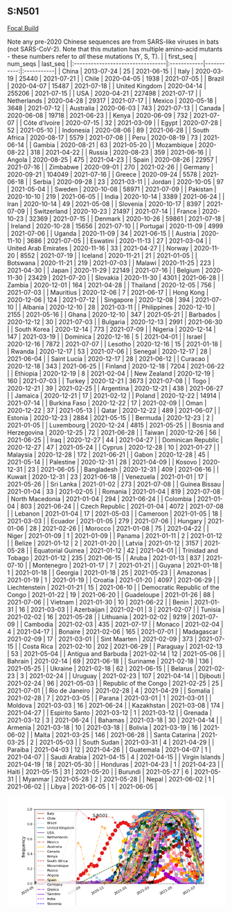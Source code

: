 

## S:N501
[Focal Build](https://nextstrain.org/groups/neherlab/ncov/S.N501)

Note any pre-2020 Chinese sequences are from SARS-like viruses in bats (not SARS-CoV-2).
Note that this mutation has multiple amino-acid mutants - these numbers refer to _all_ these mutations (Y, S, T).
|                                  | first_seq   |   num_seqs | last_seq   |
|:---------------------------------|:------------|-----------:|:-----------|
| China                            | 2013-07-24  |         25 | 2021-06-15 |
| Italy                            | 2020-03-19  |      25440 | 2021-07-21 |
| Chile                            | 2020-04-05  |       1938 | 2021-07-05 |
| Brazil                           | 2020-04-07  |      15487 | 2021-07-18 |
| United Kingdom                   | 2020-04-14  |     255206 | 2021-07-15 |
| USA                              | 2020-04-21  |     227498 | 2021-07-17 |
| Netherlands                      | 2020-04-28  |      29317 | 2021-07-17 |
| Mexico                           | 2020-05-18  |       3648 | 2021-07-12 |
| Australia                        | 2020-06-03  |        743 | 2021-07-13 |
| Canada                           | 2020-06-08  |      19718 | 2021-06-23 |
| Kenya                            | 2020-06-09  |        732 | 2021-07-07 |
| Côte d'Ivoire                    | 2020-07-15  |         32 | 2021-03-09 |
| Egypt                            | 2020-07-28  |         52 | 2021-05-10 |
| Indonesia                        | 2020-08-06  |         89 | 2021-06-28 |
| South Africa                     | 2020-08-17  |       5579 | 2021-07-08 |
| Peru                             | 2020-08-19  |         73 | 2021-06-14 |
| Gambia                           | 2020-08-21  |         63 | 2021-05-20 |
| Mozambique                       | 2020-08-22  |        318 | 2021-04-22 |
| Russia                           | 2020-08-23  |        359 | 2021-06-16 |
| Angola                           | 2020-08-25  |        475 | 2021-04-23 |
| Spain                            | 2020-08-26  |      22957 | 2021-07-16 |
| Zimbabwe                         | 2020-09-01  |        270 | 2021-02-26 |
| Germany                          | 2020-09-21  |     104049 | 2021-07-16 |
| Greece                           | 2020-09-24  |       5578 | 2021-06-18 |
| Serbia                           | 2020-09-28  |         23 | 2021-03-11 |
| Jordan                           | 2020-10-05  |         97 | 2021-05-04 |
| Sweden                           | 2020-10-08  |      58971 | 2021-07-09 |
| Pakistan                         | 2020-10-10  |        219 | 2021-06-05 |
| India                            | 2020-10-14  |       3389 | 2021-06-24 |
| Iran                             | 2020-10-14  |         49 | 2021-05-08 |
| Slovenia                         | 2020-10-17  |       8397 | 2021-07-09 |
| Switzerland                      | 2020-10-23  |      21497 | 2021-07-14 |
| France                           | 2020-10-23  |      32369 | 2021-07-15 |
| Denmark                          | 2020-10-26  |      59861 | 2021-07-18 |
| Ireland                          | 2020-10-28  |      15656 | 2021-07-10 |
| Portugal                         | 2020-11-09  |       4999 | 2021-07-06 |
| Uganda                           | 2020-11-09  |         34 | 2021-06-15 |
| Austria                          | 2020-11-10  |       3686 | 2021-07-05 |
| Eswatini                         | 2020-11-13  |         27 | 2021-03-04 |
| United Arab Emirates             | 2020-11-16  |         33 | 2021-04-27 |
| Norway                           | 2020-11-20  |       8552 | 2021-07-19 |
| Iceland                          | 2020-11-21  |         21 | 2021-01-05 |
| Botswana                         | 2020-11-21  |        219 | 2021-07-03 |
| Malawi                           | 2020-11-25  |        223 | 2021-04-30 |
| Japan                            | 2020-11-29  |      22149 | 2021-07-16 |
| Belgium                          | 2020-11-30  |      23429 | 2021-07-20 |
| Slovakia                         | 2020-11-30  |       4301 | 2021-06-28 |
| Zambia                           | 2020-12-01  |        164 | 2021-04-28 |
| Thailand                         | 2020-12-05  |        756 | 2021-07-03 |
| Mauritius                        | 2020-12-06  |          7 | 2021-06-17 |
| Hong Kong                        | 2020-12-06  |        124 | 2021-07-12 |
| Singapore                        | 2020-12-08  |        394 | 2021-07-10 |
| Albania                          | 2020-12-10  |         28 | 2021-03-11 |
| Philippines                      | 2020-12-10  |       2155 | 2021-05-16 |
| Ghana                            | 2020-12-10  |        347 | 2021-05-21 |
| Barbados                         | 2020-12-12  |         30 | 2021-07-03 |
| Bulgaria                         | 2020-12-13  |       2991 | 2021-06-30 |
| South Korea                      | 2020-12-14  |        773 | 2021-07-09 |
| Nigeria                          | 2020-12-14  |        147 | 2021-03-19 |
| Dominica                         | 2020-12-16  |          5 | 2021-04-01 |
| Israel                           | 2020-12-16  |       7872 | 2021-07-07 |
| Lesotho                          | 2020-12-16  |         15 | 2021-01-18 |
| Rwanda                           | 2020-12-17  |         53 | 2021-07-06 |
| Senegal                          | 2020-12-17  |         28 | 2021-06-04 |
| Saint Lucia                      | 2020-12-17  |         28 | 2021-06-12 |
| Curacao                          | 2020-12-18  |        343 | 2021-06-25 |
| Finland                          | 2020-12-18  |       7204 | 2021-06-22 |
| Ethiopia                         | 2020-12-19  |          8 | 2021-02-04 |
| New Zealand                      | 2020-12-19  |        160 | 2021-07-03 |
| Turkey                           | 2020-12-21  |       3673 | 2021-07-08 |
| Togo                             | 2020-12-21  |         39 | 2021-02-25 |
| Argentina                        | 2020-12-21  |        438 | 2021-06-27 |
| Jamaica                          | 2020-12-21  |         17 | 2021-02-12 |
| Poland                           | 2020-12-22  |      14914 | 2021-07-14 |
| Burkina Faso                     | 2020-12-22  |         17 | 2021-02-09 |
| Oman                             | 2020-12-22  |         37 | 2021-05-13 |
| Qatar                            | 2020-12-22  |        489 | 2021-06-07 |
| Estonia                          | 2020-12-23  |       2884 | 2021-05-15 |
| Bermuda                          | 2020-12-23  |          2 | 2021-01-05 |
| Luxembourg                       | 2020-12-24  |       4815 | 2021-05-25 |
| Bosnia and Herzegovina           | 2020-12-25  |         72 | 2021-06-28 |
| Taiwan                           | 2020-12-26  |         56 | 2021-06-25 |
| Iraq                             | 2020-12-27  |         44 | 2021-04-27 |
| Dominican Republic               | 2020-12-27  |         47 | 2021-05-24 |
| Cyprus                           | 2020-12-28  |         10 | 2021-01-27 |
| Malaysia                         | 2020-12-28  |        172 | 2021-06-21 |
| Gabon                            | 2020-12-28  |         45 | 2021-05-14 |
| Palestine                        | 2020-12-31  |         28 | 2021-04-09 |
| Kosovo                           | 2020-12-31  |         23 | 2021-06-05 |
| Bangladesh                       | 2020-12-31  |        409 | 2021-06-16 |
| Kuwait                           | 2020-12-31  |         23 | 2021-06-18 |
| Venezuela                        | 2021-01-01  |         17 | 2021-05-26 |
| Sri Lanka                        | 2021-01-02  |        273 | 2021-07-08 |
| Guinea Bissau                    | 2021-01-04  |         33 | 2021-02-05 |
| Romania                          | 2021-01-04  |        819 | 2021-07-08 |
| North Macedonia                  | 2021-01-04  |        294 | 2021-06-24 |
| Colombia                         | 2021-01-04  |        803 | 2021-06-24 |
| Czech Republic                   | 2021-01-04  |       4072 | 2021-07-08 |
| Lebanon                          | 2021-01-04  |         17 | 2021-05-03 |
| Cameroon                         | 2021-01-05  |         18 | 2021-03-03 |
| Ecuador                          | 2021-01-05  |        279 | 2021-07-06 |
| Hungary                          | 2021-01-06  |         28 | 2021-02-26 |
| Morocco                          | 2021-01-08  |         75 | 2021-04-22 |
| Niger                            | 2021-01-09  |          1 | 2021-01-09 |
| Panama                           | 2021-01-11  |          2 | 2021-01-12 |
| Belize                           | 2021-01-12  |          2 | 2021-01-20 |
| Latvia                           | 2021-01-12  |       3157 | 2021-05-28 |
| Equatorial Guinea                | 2021-01-12  |         42 | 2021-04-01 |
| Trinidad and Tobago              | 2021-01-12  |        235 | 2021-06-15 |
| Aruba                            | 2021-01-13  |        837 | 2021-07-10 |
| Montenegro                       | 2021-01-17  |          7 | 2021-01-21 |
| Guyana                           | 2021-01-18  |          1 | 2021-01-18 |
| Georgia                          | 2021-01-18  |         25 | 2021-05-23 |
| Amazonas                         | 2021-01-19  |          1 | 2021-01-19 |
| Croatia                          | 2021-01-20  |       4097 | 2021-06-29 |
| Liechtenstein                    | 2021-01-21  |         15 | 2021-06-10 |
| Democratic Republic of the Congo | 2021-01-22  |         19 | 2021-06-20 |
| Guadeloupe                       | 2021-01-26  |         88 | 2021-07-06 |
| Vietnam                          | 2021-01-30  |         10 | 2021-06-22 |
| Benin                            | 2021-01-31  |         16 | 2021-03-03 |
| Azerbaijan                       | 2021-02-01  |          3 | 2021-02-07 |
| Tunisia                          | 2021-02-02  |         16 | 2021-05-28 |
| Lithuania                        | 2021-02-02  |       9219 | 2021-07-09 |
| Cambodia                         | 2021-02-03  |        435 | 2021-07-17 |
| Monaco                           | 2021-02-04  |          4 | 2021-04-17 |
| Bonaire                          | 2021-02-06  |        165 | 2021-07-01 |
| Madagascar                       | 2021-02-09  |         17 | 2021-03-01 |
| Sint Maarten                     | 2021-02-09  |        373 | 2021-07-15 |
| Costa Rica                       | 2021-02-10  |        202 | 2021-06-29 |
| Paraguay                         | 2021-02-13  |         53 | 2021-05-04 |
| Antigua and Barbuda              | 2021-02-14  |         12 | 2021-05-06 |
| Bahrain                          | 2021-02-14  |         69 | 2021-06-18 |
| Suriname                         | 2021-02-18  |        136 | 2021-05-25 |
| Ukraine                          | 2021-02-18  |         62 | 2021-06-15 |
| Belarus                          | 2021-02-23  |          3 | 2021-02-24 |
| Uruguay                          | 2021-02-23  |        107 | 2021-04-14 |
| Djibouti                         | 2021-02-24  |         96 | 2021-05-03 |
| Republic of the Congo            | 2021-02-25  |         25 | 2021-07-01 |
| Rio de Janeiro                   | 2021-02-28  |          4 | 2021-04-29 |
| Somalia                          | 2021-02-28  |          7 | 2021-03-05 |
| Parana                           | 2021-03-01  |          1 | 2021-03-01 |
| Moldova                          | 2021-03-03  |         16 | 2021-06-24 |
| Kazakhstan                       | 2021-03-08  |        174 | 2021-04-27 |
| Espirito Santo                   | 2021-03-12  |          1 | 2021-03-12 |
| Grenada                          | 2021-03-12  |          3 | 2021-06-24 |
| Bahamas                          | 2021-03-18  |         30 | 2021-04-14 |
| Armenia                          | 2021-03-18  |         10 | 2021-03-18 |
| Bolivia                          | 2021-03-19  |         16 | 2021-06-02 |
| Malta                            | 2021-03-25  |        146 | 2021-06-28 |
| Santa Catarina                   | 2021-03-25  |          2 | 2021-05-03 |
| South Sudan                      | 2021-03-31  |          4 | 2021-04-29 |
| Paraiba                          | 2021-04-03  |         12 | 2021-04-26 |
| Guatemala                        | 2021-04-07  |          1 | 2021-04-07 |
| Saudi Arabia                     | 2021-04-15  |          4 | 2021-04-15 |
| Virgin Islands                   | 2021-04-19  |         18 | 2021-05-30 |
| Honduras                         | 2021-04-23  |          1 | 2021-04-23 |
| Haiti                            | 2021-05-15  |         31 | 2021-05-20 |
| Burundi                          | 2021-05-27  |          6 | 2021-05-31 |
| Myanmar                          | 2021-05-28  |          2 | 2021-05-28 |
| Nepal                            | 2021-06-02  |          1 | 2021-06-02 |
| Libya                            | 2021-06-05  |          1 | 2021-06-05 |

![Overall trends S.N501](/overall_trends_figures/overall_trends_S.N501.png)